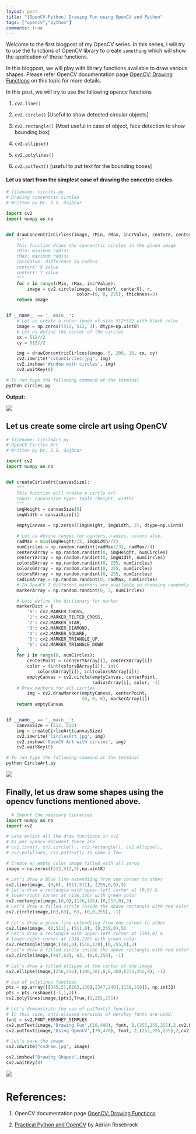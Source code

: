 ```yaml
---
layout: post
title: "[OpenCV-Python] Drawing Fun using OpenCV and Python"
tags: ["opencv","python"]
comments: true
---
```

Welcome to the first blogpost of my OpenCV series. In this series, I will try to use the functions of OpenCV library to create `something` which will show the application of these functions. 

In this blogpost, we will play with library functions available to draw various shapes.  Please refer OpenCV documentation page [OpenCV: Drawing Functions](https://docs.opencv.org/master/d6/d6e/group__imgproc__draw.html#gaf10604b069374903dbd0f0488cb43670) on this topic for more details. 

In this post, we will try to use the following opencv functions

1. `cv2.line()`

2. `cv2.circle()` [Useful to show detected circular objects]

3. `cv2.rectangle()` [Most useful in case of object, face detection to show bounding box]

4. `cv2.ellipse()`

5. `cv2.polylines()`

6. `cv2.putText()` [useful to put text for the bounding boxes]
   
   

#### Let us start from the simplest case of drawing the concetric circles.

```python
# filename: circles.py
# Drawing concentric circles
# Written by Dr. S.S. Gajbhar

import cv2
import numpy as np


def drawConcentricCirlces(image, rMin, rMax, incrValue, centerX, centerY):
    """
    This function draws the concentric circles in the given image 
    rMin: minimum radius
    rMax: maximum radius
    incrValue: difference in radius
    centerX: X value
    centerY: Y value
    """
    for r in range(rMin, rMax, incrValue):
        image = cv2.circle(image, (centerY, centerX), r,
                           color=(0, 0, 255), thickness=3)
    return image


if __name__ == '__main__':
    # Let us create a color image of size 512*512 with black color
    image = np.zeros((512, 512, 3), dtype=np.uint8)
    # Let us define the center of the circles
    cx = 512//2
    cy = 512//2

    img = drawConcentricCirlces(image, 5, 200, 10, cx, cy)
    cv2.imwrite("cvConCircles.jpg", img)
    cv2.imshow('Window with circles', img)
    cv2.waitKey(0)


```

```bash
# To run type the following command at the terminal
python circles.py
```

**Output:**

![](/assets/images/202012017/pic1.jpg)

## Let us create some circle art using OpenCV

```python
# filename: CircleArt.py
# OpenCV Circles Art
# Written by Dr. S.S. Gajbhar

import cv2
import numpy as np


def createCirlceArt(canvasSize):
    """
    This function will create a circle art.
    Input: canvasSize type: tuple (height, width)
    """
    imgHeight = canvasSize[0]
    imgWidth = canvasSize[1]

    emptyCanvas = np.zeros((imgHeight, imgWidth, 3), dtype=np.uint8)

    # Let us define ranges for centers, radius, colors also.
    radMax = min(imgHeight//2, imgWidth//2)
    numCircles = np.random.randint(radMax//32, radMax//4)
    centerXArray = np.random.randint(0, imgHeight, numCircles)
    centerYArray = np.random.randint(0, imgWidth, numCircles)
    colorsBArray = np.random.randint(0, 255, numCircles)
    colorsGArray = np.random.randint(0, 255, numCircles)
    colorsRArray = np.random.randint(0, 255, numCircles)
    radiusArray = np.random.randint(0, radMax, numCircles)
    # In OpenCV 7 different markers are available so choosing randomly that also
    markerArray = np.random.randint(0, 7, numCircles)

    # Lets define the dictionary for marker
    markerDict = {
        '0': cv2.MARKER_CROSS,
        '1': cv2.MARKER_TILTED_CROSS,
        '2': cv2.MARKER_STAR,
        '3': cv2.MARKER_DIAMOND,
        '4': cv2.MARKER_SQUARE,
        '5': cv2.MARKER_TRIANGLE_UP,
        '6': cv2.MARKER_TRIANGLE_DOWN
    }
    for i in range(0, numCircles):
        centerPoint = (centerYArray[i], centerXArray[i])
        color = (int(colorsBArray[i]), int(
            colorsGArray[i]), int(colorsRArray[i]))
        emptyCanvas = cv2.circle(emptyCanvas, centerPoint,
                                 radiusArray[i], color, -1)
    # Draw markers for all circles
        img = cv2.drawMarker(emptyCanvas, centerPoint,
                             (0, 0, 0), markerArray[i])
    return emptyCanvas


if __name__ == '__main__':
    canvasSize = (512, 512)
    img = createCirlceArt(canvasSize)
    cv2.imwrite('CirclesArt.jpg', img)
    cv2.imshow('OpenCV Art with circles', img)
    cv2.waitKey(0)


```

```bash
# To run type the following command at the terminal
python CircleArt.py
```

![](/assets/images/202012017/pic2.jpg)
## Finally, let us draw some shapes using the opencv functions mentioned above.

```python
  # Import the neessary libraries
import numpy as np
import cv2

# Lets enlist all the draw functions in cv2
# As per opencv document there are 
# cv2.line(), cv2.circle() , cv2.rectangle(), cv2.ellipse(), 
# cv2.polylines, cv2.putText() to name a few.

# Create an empty color image filled with all zeros
image = np.zeros((512,512,3),np.uint8)

# Let's draw a blue line extendiing from one corner to other
cv2.line(image, (0,0), (511,511), (255,0,0),5)
# Let's draw a rectangle with upper-left corner at (0,0) &
# lower-right corner at (126,126) with green color 
cv2.rectangle(image,(0,0),(126,126),(0,255,0),3)
# Let's draw a filled circle inside the above rectangle with red color
cv2.circle(image,(63,63), 63, (0,0,255), -1)
  
# Let's draw a green line extendiing from one corner to other
cv2.line(image, (0,511), (511,0), (0,255,0),5)
# Let's draw a rectangle with upper-left corner at (384,0) &
# lower-right corner at (510,128) with green color 
cv2.rectangle(image,(384,0),(510,128),(0,255,0),3)
# Let's draw a filled circle inside the above rectangle with red color
cv2.circle(image,(447,63), 63, (0,0,255), -1)

# Let's draw a filled ellipse at the center of the image
cv2.ellipse(image,(256,256),(100,50),0,0,360,(255,255,0), -1)

# Use of polylines function
pts = np.array([[345,5],[203,130],[347,240],[150,310]], np.int32)
pts = pts.reshape((-1,1,2))
cv2.polylines(image,[pts],True,(0,255,255))

# Let's demonstrate the use of putText() function
# In this case, anti-aliased versions of Hershey fonts are used. 
font = cv2.FONT_HERSHEY_SIMPLEX
cv2.putText(image,'Drawing Fun',(10,400), font, 2,(255,255,255),2,cv2.LINE_AA)
cv2.putText(image,'Using OpenCV',(70,470), font, 2,(255,255,255),2,cv2.LINE_AA)

# Let's save the image
cv2.imwrite("cvdraw.jpg", image)

cv2.imshow("Drawing Shapes",image)
cv2.waitKey(0)
```

![](/assets/images/202012017/pic3.jpg)

# References:

1. OpenCV documentation page [OpenCV: Drawing Functions](https://docs.opencv.org/master/d6/d6e/group__imgproc__draw.html#gaf10604b069374903dbd0f0488cb43670)

2. [Practical Python and OpenCV](https://www.pyimagesearch.com/practical-python-opencv/) by Adrian Rosebrock 
